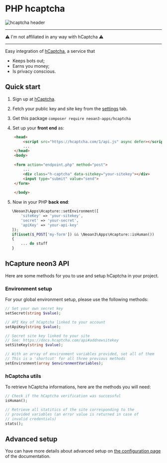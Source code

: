 # PHP hcaptcha 

![hcaptcha header](https://hcaptcha.com/static/img/hcaptcha-og_img.png)

---

:warning: I'm not affiliated in any way with hCaptcha :warning:

---

Easy integration of [hCaptcha](https://hcaptcha.com), a service that 

- Keeps bots out;
- Earns you money;
- Is privacy conscious.

## Quick start

1. Sign up at [hCaptcha](https://hcaptcha.com).

2. Fetch your public key and site key from the [settings](https://dashboard.hcaptcha.com/settings) tab.

3. Get this package `composer require neoan3-apps/hcaptcha`

4. Set up your **front end** as:

```html
    <head>
        <script src="https://hcaptcha.com/1/api.js" async defer></script>
        ...
    </head>
    <body>
    
    <form action="endpoint.php" method="post">
        ...
        <div class="h-captcha" data-sitekey="your-sitekey"></div>
        <input type="submit" value="send">
    </form>
    
    </body>
```

5. Now in your PHP **back end**:

```php
   \Neoan3\Apps\Hcapture::setEnvironment([
       'siteKey' => 'your-sitekey',
       'secret' => 'your-secret',
       'apiKey' => 'your-api-key'
   ]); 
   if(isset($_POST['my-form']) && \Neoan3\Apps\Hcapture::isHuman())
   {
       ... do stuff
   }
```

## hCapture neon3 API

Here are some methods for you to use and setup hCaptcha in your project.

### Environment setup

For your global environment setup, please use the following methods:

```php
// Set your own secret key
setSecret(string $value);

// API Key of hCaptcha linked to your account
setApiKey(string $value);

// Secret site key linked to your site
// See: https://docs.hcaptcha.com/api#addnewsitekey
setSiteKey(string $value);

// With an array of environment variables provided, set all of them
// This is a 'shortcut' for all three previous methods
setEnvironment(array $environmentVariables);
```

### hCaptcha utils

To retrieve hCaptcha informations, here are the methods you will need:

```php
// Check if the hCaptcha verification was successful
isHuman();

// Retrieve all statitics of the site corresponding to the 
// provided variables (an error value is returned in case of
// invalid credentials)
stats();
```
    
## Advanced setup

You can have more details about advanced setup on [the configuration page](https://docs.hcaptcha.com/configuration) of the documentation.
